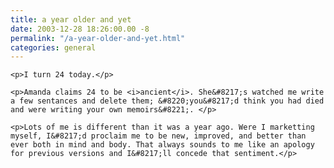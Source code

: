 ```yaml
---
title: a year older and yet
date: 2003-12-28 18:26:00.00 -8
permalink: "/a-year-older-and-yet.html"
categories: general
---
```

	<p>I turn 24 today.</p>

	<p>Amanda claims 24 to be <i>ancient</i>. She&#8217;s watched me write a few sentances and delete them; &#8220;you&#8217;d think you had died and were writing your own memoirs&#8221;. </p>

	<p>Lots of me is different than it was a year ago. Were I marketting myself, I&#8217;d proclaim me to be new, improved, and better than ever both in mind and body. That always sounds to me like an apology for previous versions and I&#8217;ll concede that sentiment.</p>
